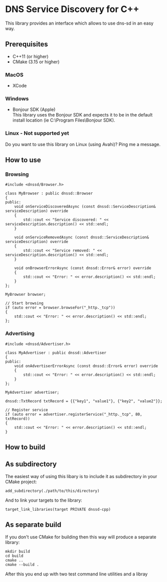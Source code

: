 # DNS Service Discovery for C++
This library provides an interface which allows to use dns-sd in an easy way.

## Prerequisites

* C++11 (or higher)
* CMake (3.15 or higher)

### MacOS
  
* XCode

### Windows

* Bonjour SDK (Apple)  
This library uses the Bonjour SDK and expects it to be in the default install location (ie C:\Program Files\Bonjour SDK).

### Linux - Not supported yet
Do you want to use this library on Linux (using Avahi)? Ping me a message.

## How to use

### Browsing

    #include <dnssd/Browser.h>

    class MyBrowser : public dnssd::Browser
    {
    public:
        void onServiceDiscoveredAsync (const dnssd::ServiceDescription& serviceDescription) override
        {
            std::cout << "Service discovered: " << serviceDescription.description() << std::endl;
        }
    
        void onServiceRemovedAsync (const dnssd::ServiceDescription& serviceDescription) override
        {
            std::cout << "Service removed: " << serviceDescription.description() << std::endl;
        }
    
        void onBrowserErrorAsync (const dnssd::Error& error) override
        {
            std::cout << "Error: " << error.description() << std::endl;
        }
    };

    MyBrowser browser;

    // Start browsing
    if (auto error = browser.browseFor("_http._tcp"))
    {
        std::cout << "Error: " << error.description() << std::endl;
    };
    
### Advertising

    #include <dnssd/Advertiser.h>

    class MyAdvertiser : public dnssd::Advertiser
    {
    public:
        void onAdvertiserErrorAsync (const dnssd::Error& error) override
        {
            std::cout << "Error: " << error.description() << std::endl;
        }
    };

    MyAdvertiser advertiser;

    dnssd::TxtRecord txtRecord = {{"key1", "value1"}, {"key2", "value2"}};

    // Register service
    if (auto error = advertiser.registerService("_http._tcp", 80, txtRecord))
    {
        std::cout << "Error: " << error.description() << std::endl;
    }

## How to build

## As subdirectory

The easiest way of using this libary is to include it as subdirectory in your CMake project:

    add_subdirectory(./path/to/this/directory)
    
And to link your targets to the library:

    target_link_libraries(target PRIVATE dnssd-cpp)
    
## As separate build

If you don't use CMake for building then this way will produce a separate library:

    mkdir build 
    cd build
    cmake ..
    cmake --build .
    
After this you end up with two test command line utilities and a libray
